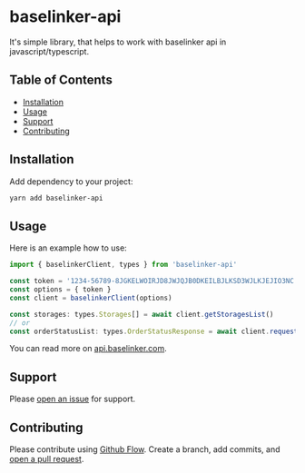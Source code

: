 # baselinker-api

It's simple library, that helps to work with baselinker api in javascript/typescript.

## Table of Contents

- [Installation](#installation)
- [Usage](#usage)
- [Support](#support)
- [Contributing](#contributing)

## Installation

Add dependency to your project:

```sh
yarn add baselinker-api
```

## Usage

Here is an example how to use:

```ts
import { baselinkerClient, types } from 'baselinker-api'

const token = '1234-56789-8JGKELWOIRJD8JWJQJB0DKEILBJLKSD3WJLKJEJIO3NC'
const options = { token }
const client = baselinkerClient(options)

const storages: types.Storages[] = await client.getStoragesList()
// or
const orderStatusList: types.OrderStatusResponse = await client.request('getOrderStatusList')
```

You can read more on [api.baselinker.com](https://api.baselinker.com).

## Support

Please [open an issue](https://github.com/daksamit/baselinker-api/issues/new) for support.

## Contributing

Please contribute using [Github Flow](https://guides.github.com/introduction/flow/). Create a branch, add commits, and [open a pull request](https://github.com/daksamit/baselinker-api/compare/).
